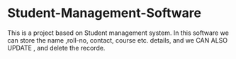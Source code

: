 # Student-Management-Software
This is a project based on Student management system. In this software we can store the name ,roll-no, contact, course etc. details, and we CAN ALSO UPDATE , and delete the recorde.
